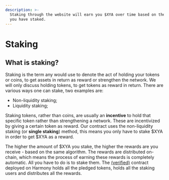 ```yaml
---
description: >-
  Staking through the website will earn you $XYA over time based on the amount
  you have staked.
---
```


# Staking

## What is staking?

Staking is the term any would use to denote the act of holding your tokens or coins, to get assets in return as reward or strengthen the network. We will only discuss holding tokens, to get tokens as reward in return. There are various ways one can stake, two examples are:

* Non-liquidity staking;
* Liquidity staking;

Staking tokens, rather than coins, are usually an **incentive** to hold that specific token rather than strengthening a network. These are incentivized by giving a certain token as reward. Our contract uses the non-liquidity staking \(or **single staking**\) method, this means you only have to stake $XYA in order to get $XYA as a reward.

The higher the amount of $XYA you stake, the higher the rewards are you receive - based on the same algorithm. The rewards are distributed on-chain, which means the process of earning these rewards is completely automatic. All you have to do is to stake them. The [\(verified\)](https://explorer.harmony.one/address/0x861ef0cab3ab4a1372e7eda936668c8967f70110?activeTab=6) contract deployed on Harmony holds all the pledged tokens, holds all the staking users and distributes all the rewards.

